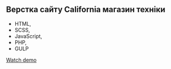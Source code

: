 ## Верстка сайту California магазин техніки

- HTML,
- SCSS,
- JavaScript,
- PHP,
- GULP

[Watch demo](https://bogdanpavliv.github.io/California/)